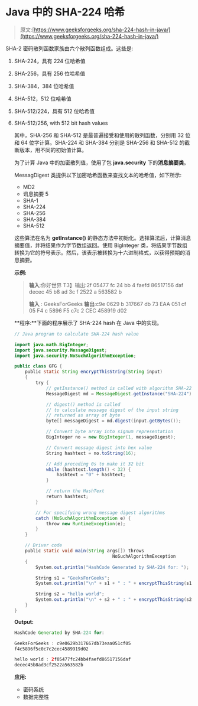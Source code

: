 # Java 中的 SHA-224 哈希

> 原文:[https://www.geeksforgeeks.org/sha-224-hash-in-java/](https://www.geeksforgeeks.org/sha-224-hash-in-java/)

SHA-2 密码散列函数家族由六个散列函数组成。这些是:

1.  SHA-224，具有 224 位哈希值
2.  SHA-256，具有 256 位哈希值
3.  SHA-384，384 位哈希值
4.  SHA-512，512 位哈希值
5.  SHA-512/224，具有 512 位哈希值
6.  SHA-512/256, with 512 bit hash values

    其中，SHA-256 和 SHA-512 是最普遍接受和使用的散列函数，分别用 32 位和 64 位字计算。SHA-224 和 SHA-384 分别是 SHA-256 和 SHA-512 的截断版本，用不同的初始值计算。

    为了计算 Java 中的加密散列值，使用了包 **java.security** 下的**消息摘要类**。

    MessagDigest 类提供以下加密哈希函数来查找文本的哈希值，如下所示:

    *   MD2
    *   讯息摘要 5
    *   SHA-1
    *   SHA-224
    *   SHA-256
    *   SHA-384
    *   SHA-512

    这些算法在名为 **getInstance()** 的静态方法中初始化。选择算法后，计算消息摘要值，并将结果作为字节数组返回。使用 BigInteger 类，将结果字节数组转换为它的符号表示。然后，该表示被转换为十六进制格式，以获得预期的消息摘要。

    **示例:**

    > **输入**:你好世界
    > T3】输出:2f 05477 fc 24 bb 4 faefd 86517156 daf decec 45 b8 ad 3c f 2522 a 563582 b
    > 
    > **输入** : GeeksForGeeks
    > **输出**:c9e 0629 b 317667 db 73 EAA 051 cf 05 F4 c 5896 F5 c7c 2 CEC 458919 d02

    **程序:**下面的程序展示了 SHA-224 hash 在 Java 中的实现。

    ```java
    // Java program to calculate SHA-224 hash value

    import java.math.BigInteger;
    import java.security.MessageDigest;
    import java.security.NoSuchAlgorithmException;

    public class GFG {
        public static String encryptThisString(String input)
        {
            try {
                // getInstance() method is called with algorithm SHA-224
                MessageDigest md = MessageDigest.getInstance("SHA-224");

                // digest() method is called
                // to calculate message digest of the input string
                // returned as array of byte
                byte[] messageDigest = md.digest(input.getBytes());

                // Convert byte array into signum representation
                BigInteger no = new BigInteger(1, messageDigest);

                // Convert message digest into hex value
                String hashtext = no.toString(16);

                // Add preceding 0s to make it 32 bit
                while (hashtext.length() < 32) {
                    hashtext = "0" + hashtext;
                }

                // return the HashText
                return hashtext;
            }

            // For specifying wrong message digest algorithms
            catch (NoSuchAlgorithmException e) {
                throw new RuntimeException(e);
            }
        }

        // Driver code
        public static void main(String args[]) throws 
                                         NoSuchAlgorithmException
        {
            System.out.println("HashCode Generated by SHA-224 for: ");

            String s1 = "GeeksForGeeks";
            System.out.println("\n" + s1 + " : " + encryptThisString(s1));

            String s2 = "hello world";
            System.out.println("\n" + s2 + " : " + encryptThisString(s2));
        }
    }
    ```

    **Output:**

    ```java
    HashCode Generated by SHA-224 for: 

    GeeksForGeeks : c9e0629b317667db73eaa051cf05
    f4c5896f5c0c7c2cec4589919d02

    hello world : 2f05477fc24bb4faefd86517156daf
    decec45b8ad3cf2522a563582b

    ```

    **应用:**

    *   密码系统
    *   数据完整性